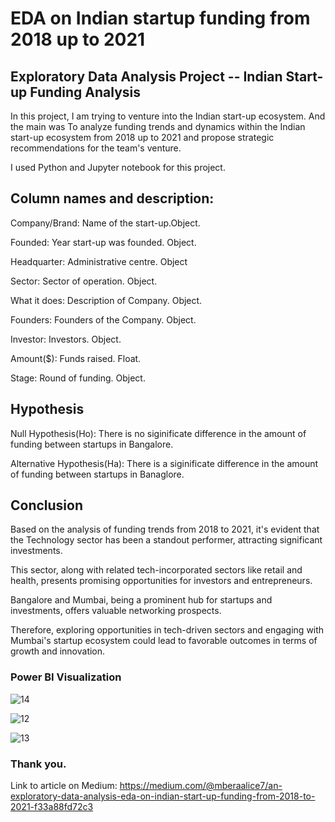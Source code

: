 # EDA on Indian startup funding from 2018 up to 2021
## Exploratory Data Analysis Project -- Indian Start-up Funding Analysis

In this project, I am trying to venture into the Indian start-up ecosystem. And the main was To analyze funding trends and dynamics within the Indian start-up ecosystem from 2018 up to 2021 and propose strategic recommendations for the team's venture.

I used Python and Jupyter notebook for this project.

## Column names and description:
Company/Brand: Name of the start-up.Object.

Founded: Year start-up was founded. Object.

Headquarter: Administrative centre. Object

Sector: Sector of operation. Object.

What it does: Description of Company. Object.

Founders: Founders of the Company. Object.

Investor: Investors. Object.

Amount($): Funds raised. Float.

Stage: Round of funding. Object.

## Hypothesis
Null Hypothesis(Ho): There is no siginificate difference in the amount of funding between startups in Bangalore.

Alternative Hypothesis(Ha): There is a siginificate difference in the amount of funding between startups in Banaglore.

## Conclusion 
Based on the analysis of funding trends from 2018 to 2021, it's evident that the Technology sector has been a standout performer, attracting significant investments.

This sector, along with related tech-incorporated sectors like retail and health, presents promising opportunities for investors and entrepreneurs. 

Bangalore and Mumbai, being a prominent hub for startups and investments, offers valuable networking prospects. 

Therefore, exploring opportunities in tech-driven sectors and engaging with Mumbai's startup ecosystem could lead to favorable outcomes in terms of growth and innovation.

### Power BI Visualization

![14](https://github.com/alicembera/week-1-project/assets/160122113/6468a1b6-7cb1-427d-afbc-7ccba199b634)

![12](https://github.com/alicembera/week-1-project/assets/160122113/5bb519c0-38ff-4153-804b-768eb0207449)

![13](https://github.com/alicembera/week-1-project/assets/160122113/e33ec3da-97e7-4a26-8731-cb6df576687e)





### Thank you.


Link to article on Medium: https://medium.com/@mberaalice7/an-exploratory-data-analysis-eda-on-indian-start-up-funding-from-2018-to-2021-f33a88fd72c3








